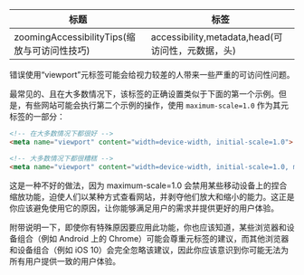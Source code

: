 | 标题                           | 标签       |
| ------------------------------ | ---------- |
| zoomingAccessibilityTips(缩放与可访问性技巧) | accessibility,metadata,head(可访问性，元数据，头) |

错误使用“viewport”元标签可能会给视力较差的人带来一些严重的可访问性问题。

最常见的、且在大多数情况下，该标签的正确设置类似于下面的第一个示例。但是，有些网站可能会执行第二个示例的操作，使用 `maximum-scale=1.0` 作为其元标签的一部分：

```html
<!-- 在大多数情况下都很好 -->
<meta name="viewport" content="width=device-width, initial-scale=1.0">

<!-- 大多数情况下都很糟糕 -->
<meta name="viewport" content="width=device-width, initial-scale=1.0, maximum-scale=1.0">
```

这是一种不好的做法，因为 maximum-scale=1.0 会禁用某些移动设备上的捏合缩放功能，迫使人们以某种​​方式查看网站，并剥夺他们放大和缩小的能力。这正是你应该避免使用它的原因，让你能够满足用户的需求并提供更好的用户体验。

附带说明一下，即使你有特殊原因要应用此功能，你也应该知道，某些浏览器和设备组合（例如 Android 上的 Chrome）可能会尊重元标签的建议，而其他浏览器和设备组合（例如 iOS 10）会完全忽略该建议，因此你应该意识到你可能无法为所有用户提供一致的用户体验。